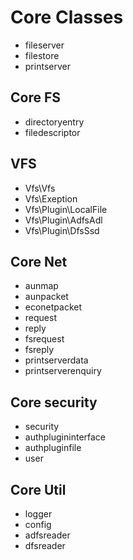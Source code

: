 Core Classes
=

* fileserver
* filestore
* printserver

Core FS
--

* directoryentry
* filedescriptor

VFS
--

* Vfs\Vfs
* Vfs\Exeption
* Vfs\Plugin\LocalFile
* Vfs\Plugin\AdfsAdl
* Vfs\Plugin\DfsSsd


Core Net
--

* aunmap
* aunpacket
* econetpacket
* request
* reply
* fsrequest
* fsreply
* printserverdata
* printserverenquiry

Core security
--

* security
* authplugininterface
* authpluginfile
* user

Core Util
--

* logger
* config
* adfsreader
* dfsreader

